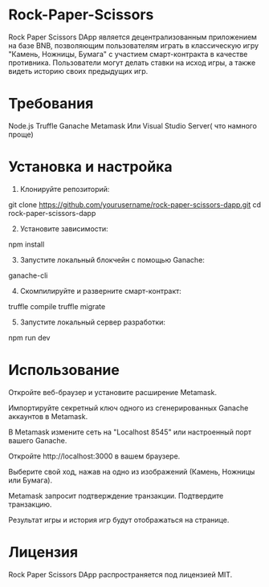 # Rock-Paper-Scissors

Rock Paper Scissors DApp является децентрализованным приложением на базе BNB, позволяющим пользователям играть в классическую игру "Камень, Ножницы, Бумага" с участием смарт-контракта в качестве противника. Пользователи могут делать ставки на исход игры, а также видеть историю своих предыдущих игр.

# Требования
Node.js
Truffle
Ganache
Metamask
Или Visual Studio Server( что намного проще) 

# Установка и настройка
1. Клонируйте репозиторий:

  git clone https://github.com/yourusername/rock-paper-scissors-dapp.git
cd rock-paper-scissors-dapp

2. Установите зависимости:

npm install
  
3. Запустите локальный блокчейн с помощью Ganache:

ganache-cli
  
4. Скомпилируйте и разверните смарт-контракт:

truffle compile
truffle migrate

5. Запустите локальный сервер разработки:

npm run dev


# Использование
Откройте веб-браузер и установите расширение Metamask.

Импортируйте секретный ключ одного из сгенерированных Ganache аккаунтов в Metamask.

В Metamask измените сеть на "Localhost 8545" или настроенный порт вашего Ganache.

Откройте http://localhost:3000 в вашем браузере.

Выберите свой ход, нажав на одно из изображений (Камень, Ножницы или Бумага).

Metamask запросит подтверждение транзакции. Подтвердите транзакцию.

Результат игры и история игр будут отображаться на странице.



# Лицензия
Rock Paper Scissors DApp распространяется под лицензией MIT.
